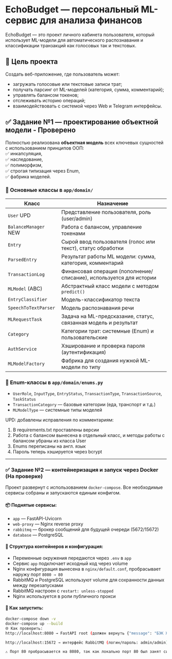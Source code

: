 # EchoBudget — персональный ML-сервис для анализа финансов

EchoBudget — это проект личного кабинета пользователя, который использует ML-модели для автоматического распознавания и классификации транзакций как голосовых так и текстовых.

## 🧩 Цель проекта

Создать веб-приложение, где пользователь может:
- загружать голосовые или текстовые записи трат;
- получать парсинг от ML-моделей (категория, сумма, комментарий);
- управлять балансом токенов;
- отслеживать историю операций;
- взаимодействовать с системой через Web и Telegram интерфейсы.

## ✅ Задание №1 — проектирование объектной модели - **Проверено**

Полностью реализована **объектная модель** всех ключевых сущностей с использованием принципов ООП:  
✅ инкапсуляция,  
✅ наследование,  
✅ полиморфизм,  
✅ строгая типизация через Enum,  
✅ фабрика моделей.

### 📁 Основные классы в `app/domain/`

| Класс                  | Назначение                                                                |
|------------------------|---------------------------------------------------------------------------|
| `User`             UPD | Представление пользователя, роль (user/admin)                             | 
| `BalanceManager`   NEW | Работа с балансом, управление токенами                                    | 
| `Entry`                | Сырой ввод пользователя (голос или текст), статус обработки               |
| `ParsedEntry`          | Результат работы ML модели: сумма, категория, комментарий                 |
| `TransactionLog`       | Финансовая операция (пополнение/списание), используется для истории       |
| `MLModel` (ABC)        | Абстрактный класс модели с методом `predict()`                            |
| `EntryClassifier`      | Модель-классификатор текста                                               |
| `SpeechToTextParser`   | Модель распознавания речи                                                 |
| `MLRequestTask`        | Задача на ML-предсказание, статус, связанная модель и результат           |
| `Category`             | Категории трат: системные (Enum) и пользовательские                       |
| `AuthService`          | Хэширование и проверка пароля (аутентификация)                            |
| `MLModelFactory`       | Фабрика для создания нужной ML-модели по типу                             |

### 📁 Enum-классы в `app/domain/enums.py`

- `UserRole`, `InputType`, `EntryStatus`, `TransactionType`, `TransactionSource`, `TaskStatus`
- `TransactionCategory` — базовые категории (еда, транспорт и т.д.)
- `MLModelType` — системные типы моделей

UPD: добавлены исправления по комментариям:
1. В requirements.txt проставлены версии
2. Работа с балансом вынесена в отдельный класс, и методы работы с балансом убраны из класса User
3. Enums переписаны на англ. язык
4. Пароль теперь хэшируется через bcrypt

---

### ✅ Задание №2 — контейнеризация и запуск через Docker **(На проверке)**

Проект развернут с использованием `docker-compose`. Все необходимые сервисы собраны и запускаются единым конфигом.

#### 📦 Поднятые сервисы:
- `app` — FastAPI-Uvicorn
- `web-proxy` — Nginx reverse proxy
- `rabbitmq` — брокер сообщений для будущей очереди (5672/15672)
- `database` — PostgreSQL

#### 📁 Структура контейнеров и конфигурация:

- Переменные окружения передаются через `.env` в `app`
- Сервис `app` подключает исходный код через volume
- Nginx конфигурация вынесена в `nginx/default.conf`, пробрасывает наружу порт `8080 → 80`
- RabbitMQ и PostgreSQL используют volume для сохранности данных между перезапусками
- RabbitMQ настроен с `restart: unless-stopped`
- Nginx используется в роли публичного прокси

#### 🚀 Как запустить:

```bash
docker-compose down -v       
docker-compose up --build    
🌐 Как проверить:
http://localhost:8080 → FastAPI root (должен вернуть {"message": "БЭК ЖИВ"})

http://localhost:15672 → интерфейс RabbitMQ (логин/пароль: admin/admin)

⚠️ Порт 80 пробрасывается на 8080, так как локально порт 80 был занят системой (WSL ubuntu).
